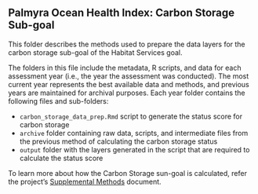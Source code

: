 ## Palmyra Ocean Health Index: Carbon Storage Sub-goal 

This folder describes the methods used to prepare the data layers for the carbon storage sub-goal of the Habitat Services goal. 

The folders in this file include the metadata, R scripts, and data for each assessment year (i.e., the year the assessment was conducted). The most current year represents the best available data and methods, and previous years are maintained for archival purposes. Each year folder contains the following files and sub-folders:  

- `carbon_storage_data_prep.Rmd` script to generate the status score for carbon storage   
- `archive` folder containing raw data, scripts, and intermediate files from the previous method of calculating the carbon storage status   
- `output` folder with the layers generated in the script that are required to calculate the status score    

To learn more about how the Carbon Storage sun-goal is calculated, refer the project’s [Supplemental Methods](https://raw.githack.com/OHI-4site/pal-scores/master/documents/methods-results/Supplement.html) document.    






